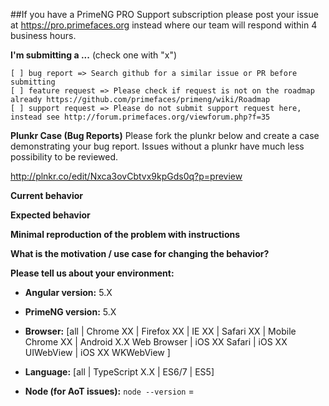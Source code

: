 ##If you have a PrimeNG PRO Support subscription please post your issue at https://pro.primefaces.org instead where our team will respond within 4 business hours.

**I'm submitting a ...**  (check one with "x")
```
[ ] bug report => Search github for a similar issue or PR before submitting
[ ] feature request => Please check if request is not on the roadmap already https://github.com/primefaces/primeng/wiki/Roadmap
[ ] support request => Please do not submit support request here, instead see http://forum.primefaces.org/viewforum.php?f=35
```

**Plunkr Case (Bug Reports)**
Please fork the plunkr below and create a case demonstrating your bug report. Issues without a plunkr have much less possibility to be reviewed.

http://plnkr.co/edit/Nxca3ovCbtvx9kpGds0q?p=preview

**Current behavior**
<!-- Describe how the bug manifests. -->

**Expected behavior**
<!-- Describe what the behavior would be without the bug. -->

**Minimal reproduction of the problem with instructions**
<!--
If the current behavior is a bug or you can illustrate your feature request better with an example, 
please provide the *STEPS TO REPRODUCE* and if possible a *MINIMAL DEMO* of the problem via
https://plnkr.co or similar (you can use this template as a starting point: http://plnkr.co/edit/tpl:AvJOMERrnz94ekVua0u5).
-->

**What is the motivation / use case for changing the behavior?**
<!-- Describe the motivation or the concrete use case -->

**Please tell us about your environment:**
<!-- Operating system, IDE, package manager, HTTP server, ... -->

* **Angular version:** 5.X
<!-- Check whether this is still an issue in the most recent Angular version -->

* **PrimeNG version:** 5.X
<!-- Check whether this is still an issue in the most recent Angular version -->

* **Browser:** [all | Chrome XX | Firefox XX | IE XX | Safari XX | Mobile Chrome XX | Android X.X Web Browser | iOS XX Safari | iOS XX UIWebView | iOS XX WKWebView ]
<!-- All browsers where this could be reproduced -->
 
* **Language:** [all | TypeScript X.X | ES6/7 | ES5]

* **Node (for AoT issues):** `node --version` =   
